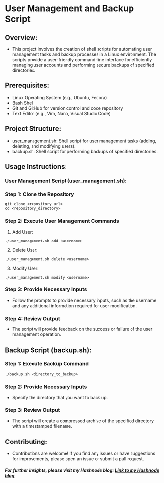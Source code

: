 # User Management and Backup Script

## Overview:

- This project involves the creation of shell scripts for automating user management tasks and backup processes in a Linux environment. The scripts provide a user-friendly command-line interface for efficiently managing user accounts and performing secure backups of specified directories.

## Prerequisites:

- Linux Operating System (e.g., Ubuntu, Fedora)
- Bash Shell
- Git and GitHub for version control and code repository
- Text Editor (e.g., Vim, Nano, Visual Studio Code)

## Project Structure:

- user_management.sh: Shell script for user management tasks (adding, deleting, and modifying users).
- backup.sh: Shell script for performing backups of specified directories.

## Usage Instructions:

### User Management Script (user_management.sh):

### Step 1: Clone the Repository

```shell
git clone <repository_url>
cd <repository_directory>
```


### Step 2: Execute User Management Commands

1. Add User:

```shell
./user_management.sh add <username>
```

2. Delete User:

```shell
./user_management.sh delete <username>
```

3. Modify User:

```shell
./user_management.sh modify <username>
```

### Step 3: Provide Necessary Inputs

- Follow the prompts to provide necessary inputs, such as the username and any additional information required for user modification.

### Step 4: Review Output

- The script will provide feedback on the success or failure of the user management operation.


## Backup Script (backup.sh):

### Step 1: Execute Backup Command

```shell
./backup.sh <directory_to_backup>
```

### Step 2: Provide Necessary Inputs

- Specify the directory that you want to back up.

### Step 3: Review Output

- The script will create a compressed archive of the specified directory with a timestamped filename.


## Contributing:

- Contributions are welcome! If you find any issues or have suggestions for improvements, please open an issue or submit a pull request.


##### For further insights, please visit my Hashnode blog: [Link to my Hashnode blog](https://supriyasurkar.hashnode.dev/day-8-task-basic-git-github-for-devops-engineers)

